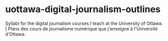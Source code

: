 # uottawa-digital-journalism-outlines
Syllabi for the digital journalism courses I teach at the University of Ottawa. | Plans des cours de journalisme numérique que j'enseigne à l'Université d'Ottawa.

